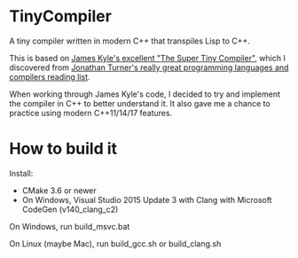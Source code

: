 # TinyCompiler

A tiny compiler written in modern C++ that transpiles Lisp to C++.

This is based on [James Kyle's excellent "The Super Tiny Compiler"](https://github.com/thejameskyle/the-super-tiny-compiler), which I discovered from [Jonathan Turner's really great programming languages and compilers reading list](http://www.jonathanturner.org/2016/10/programming-language-and-compilers-reading-list.html).

When working through James Kyle's code, I decided to try and implement the compiler in C++ to better understand it. It also gave me a chance to practice using modern C++11/14/17 features.


# How to build it

Install:
- CMake 3.6 or newer
- On Windows, Visual Studio 2015 Update 3 with Clang with Microsoft CodeGen (v140_clang_c2)

On Windows, run build_msvc.bat

On Linux (maybe Mac), run build_gcc.sh or build_clang.sh
